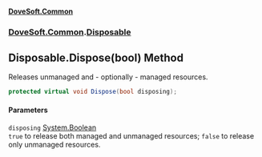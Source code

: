 #### [DoveSoft.Common](readme.md 'readme')
### [DoveSoft.Common](DoveSoft_Common.md 'DoveSoft.Common').[Disposable](Disposable.md 'DoveSoft.Common.Disposable')
## Disposable.Dispose(bool) Method
Releases unmanaged and - optionally - managed resources.  
```csharp
protected virtual void Dispose(bool disposing);
```
#### Parameters
<a name='DoveSoft_Common_Disposable_Dispose(bool)_disposing'></a>
`disposing` [System.Boolean](https://docs.microsoft.com/en-us/dotnet/api/System.Boolean 'System.Boolean')  
`true` to release both managed and unmanaged resources; `false` to release only unmanaged resources.
  

